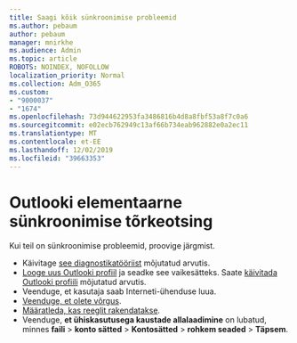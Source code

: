 ```yaml
---
title: Saagi kõik sünkroonimise probleemid
ms.author: pebaum
author: pebaum
manager: mnirkhe
ms.audience: Admin
ms.topic: article
ROBOTS: NOINDEX, NOFOLLOW
localization_priority: Normal
ms.collection: Adm_O365
ms.custom:
- "9000037"
- "1674"
ms.openlocfilehash: 73d944622953fa3486816b4d8a8fbf53a8f7c0a6
ms.sourcegitcommit: e02ecb762949c13af66b734eab962882e0a2ec11
ms.translationtype: MT
ms.contentlocale: et-EE
ms.lasthandoff: 12/02/2019
ms.locfileid: "39663353"
---
```

# <a name="basic-outlook-sync-troubleshooting"></a>Outlooki elementaarne sünkroonimise tõrkeotsing

Kui teil on sünkroonimise probleemid, proovige järgmist.

- Käivitage [see diagnostikatööriist](https://aka.ms/sara-outlooksendreceive) mõjutatud arvutis.
- [Looge uus Outlooki profiil](https://support.office.com/article/f544c1ba-3352-4b3b-be0b-8d42a540459d) ja seadke see vaikesätteks. Saate [käivitada Outlooki profiili](https://aka.ms/SaRA-OutlookSetupProfile) mõjutatud arvutis.
- Veenduge, et kasutaja saab Interneti-ühenduse luua. 
- [Veenduge, et olete võrgus](https://support.office.com/article/2460e4a8-16c7-47fc-b204-b1549275aac9).
- [Määratleda, kas reeglit rakendatakse](https://support.office.com/article/C24F5DEA-9465-4DF4-AD17-A50704D66C59).
- Veenduge, **et ühiskasutusega kaustade allalaadimine** on lubatud, minnes **faili** > **konto sätted** > **Kontosätted** > **rohkem seaded** > **Täpsem**.